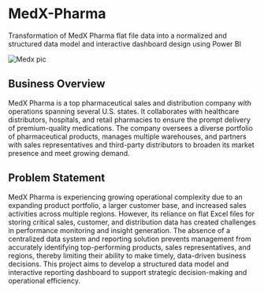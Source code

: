 # MedX-Pharma
Transformation of MedX Pharma flat file data into a normalized and structured data model and interactive dashboard design using Power BI

![Medx pic](https://github.com/user-attachments/assets/ca572576-e2a0-4ef1-bcfa-8ebc7acc5531)



## Business Overview
MedX Pharma is a top pharmaceutical sales and distribution company with operations spanning several U.S. states. 
It collaborates with healthcare distributors, hospitals, and retail pharmacies to ensure the prompt delivery of premium-quality medications. 
The company oversees a diverse portfolio of pharmaceutical products, manages multiple warehouses, and partners with sales representatives and third-party distributors to broaden its market presence and meet growing demand.

## Problem Statement
MedX Pharma is experiencing growing operational complexity due to an expanding product portfolio, a larger customer base, and increased sales activities across multiple regions. 
However, its reliance on flat Excel files for storing critical sales, customer, and distribution data has created challenges in performance monitoring and insight generation. 
The absence of a centralized data system and reporting solution prevents management from accurately identifying top-performing products, sales representatives, and regions, thereby limiting their ability to make timely, data-driven business decisions. 
This project aims to develop a structured data model and interactive reporting dashboard to support strategic decision-making and operational efficiency.
